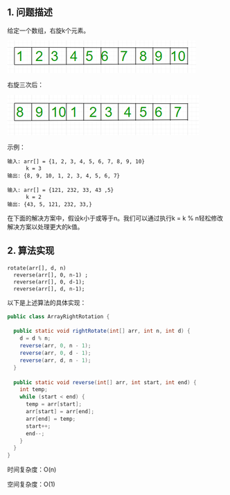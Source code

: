 ## 1. 问题描述

给定一个数组，右旋k个元素。

<img src="../assets/Reversal_For_ArrayRightRotation-1.png">

右旋三次后：

<img src="../assets/Reversal_For_ArrayRightRotation-2.png">

示例：

```
输入: arr[] = {1, 2, 3, 4, 5, 6, 7, 8, 9, 10}
      k = 3
输出: {8, 9, 10, 1, 2, 3, 4, 5, 6, 7}

输入: arr[] = {121, 232, 33, 43 ,5}
      k = 2
输出: {43, 5, 121, 232, 33,}
```

在下面的解决方案中，假设k小于或等于n。我们可以通过执行k = k % n轻松修改解决方案以处理更大的k值。

## 2. 算法实现

```
rotate(arr[], d, n)
  reverse(arr[], 0, n-1) ;
  reverse(arr[], 0, d-1);
  reverse(arr[], d, n-1);
```

以下是上述算法的具体实现：

```java
public class ArrayRightRotation {

  public static void rightRotate(int[] arr, int n, int d) {
    d = d % n;
    reverse(arr, 0, n - 1);
    reverse(arr, 0, d - 1);
    reverse(arr, d, n - 1);
  }

  public static void reverse(int[] arr, int start, int end) {
    int temp;
    while (start < end) {
      temp = arr[start];
      arr[start] = arr[end];
      arr[end] = temp;
      start++;
      end--;
    }
  }
}
```

时间复杂度：O(n)

空间复杂度：O(1)